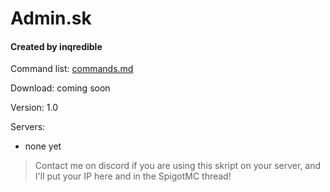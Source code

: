 # Admin.sk
#### Created by inqredible

Command list: [commands.md](https://github.com/mauritsf15/Skript/blob/master/admin/commands.md)

Download: coming soon

Version: 1.0

Servers:
- none yet
> Contact me on discord if you are using this skript on your server, and I'll put your IP here and in the SpigotMC thread!
